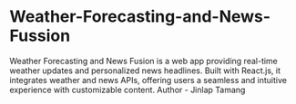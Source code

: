 # Weather-Forecasting-and-News-Fussion
Weather Forecasting and News Fusion is a web app providing real-time weather updates and personalized news headlines. Built with React.js, it integrates weather and news APIs, offering users a seamless and intuitive experience with customizable content.
Author - Jinlap Tamang
